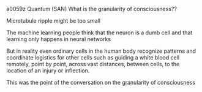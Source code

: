 a0059z
Quantum (SAN)
What is the granularity of consciousness??

Microtubule ripple might be too small

The machine learning people think that the neuron is a dumb cell and that learning only happens in neural networks

But in reality even ordinary cells in the human body recognize patterns and coordinate logistics for other cells such as guiding a white blood cell remotely, point by point, across vast distances, between cells, to the location of an injury or inflection.

This was the point of the conversation on the granularity of consciousness
